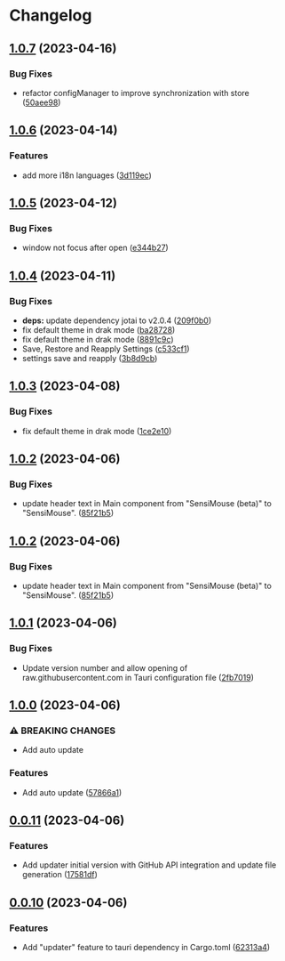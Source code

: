 # Changelog

## [1.0.7](https://github.com/Nicify/sensi-mouse/compare/v1.0.6...v1.0.7) (2023-04-16)


### Bug Fixes

* refactor configManager to improve synchronization with store ([50aee98](https://github.com/Nicify/sensi-mouse/commit/50aee98cfd056aaa264fb9b810d6bc13f57dcf9d))

## [1.0.6](https://github.com/Nicify/sensi-mouse/compare/v1.0.5...v1.0.6) (2023-04-14)


### Features

* add more i18n languages ([3d119ec](https://github.com/Nicify/sensi-mouse/commit/3d119ecafbf495b046a8bd5315185bf13ff75019))

## [1.0.5](https://github.com/Nicify/sensi-mouse/compare/v1.0.4...v1.0.5) (2023-04-12)


### Bug Fixes

* window not focus after open ([e344b27](https://github.com/Nicify/sensi-mouse/commit/e344b2792c4bd497a2bcc55a84b5745090b71a50))

## [1.0.4](https://github.com/Nicify/sensi-mouse/compare/v1.0.3...v1.0.4) (2023-04-11)


### Bug Fixes

* **deps:** update dependency jotai to v2.0.4 ([209f0b0](https://github.com/Nicify/sensi-mouse/commit/209f0b0eee6efe72c49e0556c894ccc60f861d7c))
* fix default theme in drak mode ([ba28728](https://github.com/Nicify/sensi-mouse/commit/ba287282fb0dbf8c21202a5dd12999caaf4ab163))
* fix default theme in drak mode ([8891c9c](https://github.com/Nicify/sensi-mouse/commit/8891c9cf552f1c88cfc6f1994e18162997d77a5f))
* Save, Restore and Reapply Settings ([c533cf1](https://github.com/Nicify/sensi-mouse/commit/c533cf1d2382350fc8dbd452dad049ae43b7a314))
* settings save and reapply ([3b8d9cb](https://github.com/Nicify/sensi-mouse/commit/3b8d9cb4d3ae32d729ec3bcd543174f847ce0fcc))

## [1.0.3](https://github.com/Nicify/sensi-mouse/compare/v1.0.2...v1.0.3) (2023-04-08)


### Bug Fixes

* fix default theme in drak mode ([1ce2e10](https://github.com/Nicify/sensi-mouse/commit/1ce2e10b9cc5bfa36affe9ef03e410c00c902c22))

## [1.0.2](https://github.com/Nicify/sensi-mouse/compare/v1.0.1...v1.0.2) (2023-04-06)


### Bug Fixes

* update header text in Main component from "SensiMouse (beta)" to "SensiMouse". ([85f21b5](https://github.com/Nicify/sensi-mouse/commit/85f21b58af1b9ae8d69724fab5f12502d19e00d1))

## [1.0.2](https://github.com/Nicify/sensi-mouse/compare/v1.0.1...v1.0.2) (2023-04-06)


### Bug Fixes

* update header text in Main component from "SensiMouse (beta)" to "SensiMouse". ([85f21b5](https://github.com/Nicify/sensi-mouse/commit/85f21b58af1b9ae8d69724fab5f12502d19e00d1))

## [1.0.1](https://github.com/Nicify/sensi-mouse/compare/v1.0.0...v1.0.1) (2023-04-06)


### Bug Fixes

* Update version number and allow opening of raw.githubusercontent.com in Tauri configuration file ([2fb7019](https://github.com/Nicify/sensi-mouse/commit/2fb70196bcc3bb79efce12a7a362078aea9209d7))

## [1.0.0](https://github.com/Nicify/sensi-mouse/compare/v0.0.11...v1.0.0) (2023-04-06)


### ⚠ BREAKING CHANGES

* Add auto update

### Features

* Add auto update ([57866a1](https://github.com/Nicify/sensi-mouse/commit/57866a10c41554f4991429da62ce336f25e6f28a))

## [0.0.11](https://github.com/Nicify/sensi-mouse/compare/v0.0.10...v0.0.11) (2023-04-06)


### Features

* Add updater initial version with GitHub API integration and update file generation ([17581df](https://github.com/Nicify/sensi-mouse/commit/17581df45a28879d1a246d28c7c9d41d37b1eac9))

## [0.0.10](https://github.com/Nicify/sensi-mouse/compare/v0.0.9...v0.0.10) (2023-04-06)


### Features

* Add "updater" feature to tauri dependency in Cargo.toml ([62313a4](https://github.com/Nicify/sensi-mouse/commit/62313a4bd180653411e36ffe45c3dd816a7417e3))
